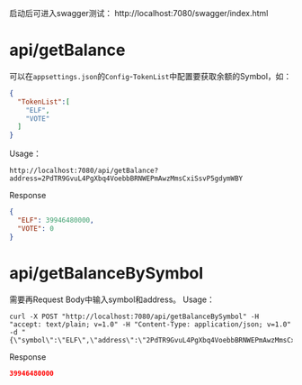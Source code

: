 启动后可进入swagger测试：
http://localhost:7080/swagger/index.html

# api/getBalance
可以在`appsettings.json`的`Config`-`TokenList`中配置要获取余额的Symbol，如：
```json
{
  "TokenList":[
    "ELF",
    "VOTE"
  ]
}
```
Usage：
```shell
http://localhost:7080/api/getBalance?address=2PdTR9GvuL4PgXbq4VoebbBRNWEPmAwzMmsCxiSsvP5gdymWBY
```
Response
```json
{
  "ELF": 39946480000,
  "VOTE": 0
}
```

# api/getBalanceBySymbol
需要再Request Body中输入symbol和address。
Usage：
```shell
curl -X POST "http://localhost:7080/api/getBalanceBySymbol" -H "accept: text/plain; v=1.0" -H "Content-Type: application/json; v=1.0" -d "{\"symbol\":\"ELF\",\"address\":\"2PdTR9GvuL4PgXbq4VoebbBRNWEPmAwzMmsCxiSsvP5gdymWBY\"}"
```
Response
```json
39946480000
```